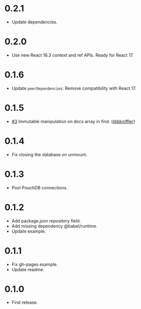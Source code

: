 # 0.2.1

- Update dependencies.

# 0.2.0

- Use new React 16.3 context and ref APIs. Ready for React 17.

# 0.1.6

- Update `peerDependencies`: Remove compatibility with React 17.

# 0.1.5

- [#3](https://github.com/ArnoSaine/react-pouchdb/pull/3) Immutable manipulation on docs array in find. ([@bkniffler](https://github.com/bkniffler))

# 0.1.4

- Fix closing the database on unmount.

# 0.1.3

- Pool PouchDB connections.

# 0.1.2

- Add package.json repository field.
- Add missing dependency @babel/runtime.
- Update example.

# 0.1.1

- Fix gh-pages example.
- Update readme.

# 0.1.0

- First release.
